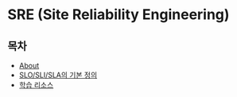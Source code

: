 # SRE (Site Reliability Engineering)
## 목차
- [About](https://github.com/mercu/blog/blob/master/docs/study/sre.md)
- [SLO/SLI/SLA의 기본 정의](https://github.com/mercu/blog/blob/master/docs/study/sre/sla_slo_sli.md)
- [학습 리소스](https://github.com/mercu/blog/blob/master/docs/study/sre/to_study.md)

